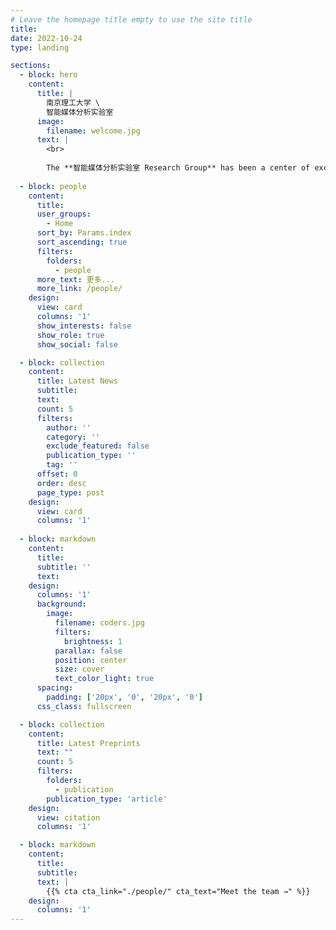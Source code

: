 ```yaml
---
# Leave the homepage title empty to use the site title
title:
date: 2022-10-24
type: landing

sections:
  - block: hero
    content:
      title: |
        南京理工大学 \
        智能媒体分析实验室
      image:
        filename: welcome.jpg
      text: |
        <br>
        
        The **智能媒体分析实验室 Research Group** has been a center of excellence for Artificial Intelligence research, teaching, and practice since its founding in 2016.
  
  - block: people
    content:
      title: 
      user_groups:
        - Home
      sort_by: Params.index
      sort_ascending: true
      filters:
        folders:
          - people
      more_text: 更多...
      more_link: /people/
    design:
      view: card
      columns: '1'
      show_interests: false
      show_role: true
      show_social: false

  - block: collection
    content:
      title: Latest News
      subtitle:
      text:
      count: 5
      filters:
        author: ''
        category: ''
        exclude_featured: false
        publication_type: ''
        tag: ''
      offset: 0
      order: desc
      page_type: post
    design:
      view: card
      columns: '1'
  
  - block: markdown
    content:
      title:
      subtitle: ''
      text:
    design:
      columns: '1'
      background:
        image: 
          filename: coders.jpg
          filters:
            brightness: 1
          parallax: false
          position: center
          size: cover
          text_color_light: true
      spacing:
        padding: ['20px', '0', '20px', '0']
      css_class: fullscreen

  - block: collection
    content:
      title: Latest Preprints
      text: ""
      count: 5
      filters:
        folders:
          - publication
        publication_type: 'article'
    design:
      view: citation
      columns: '1'

  - block: markdown
    content:
      title:
      subtitle:
      text: |
        {{% cta cta_link="./people/" cta_text="Meet the team →" %}}
    design:
      columns: '1'
---
```

